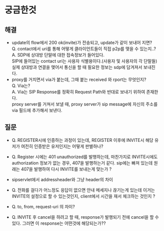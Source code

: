 궁금한것
========
**해결**  
---

-	update의 flow에서 200 ok(invite)가 전송되고, update가 같이 보내어 지면?  
	Q. contact에서 uri를 통해 어떻게 클라이언트들이 직접 p2p를 맺을 수 있는지..?  
	A. SDP에 상대방 단말에 대한 접속정보가 들어있다.  
	SIP에 들어있는 contact uri는 사용자 식별용이다.(사용자 및 사용자의 각 단말들) 실제 상대방과 연결을 맺어서 통신을 할 때 필요한 정보는 sdp에 담겨져서 보내진다.  
-	proxy를 거치면서 via가 붙는데, 그때 붙는 received 와 rport는 무엇인지?  
	Q. Via는?  
	A. Via는 SIP Response를 정확히 Request Path와 반대로 보내기 위하여 존재한다.  
	proxy server를 거쳐서 보낼 때, proxy server가 sip message에 자신의 주소를 via 필드에 추가해서 보낸다.  

**질문**  
---

- Q. REGISTER시에 인증하는 과정이 있는데, REGISTER 이후에 INVITE시 해당 유저가 여전히 인증받은 유저인지는 어떻게 판별하나?  

- Q. Register 시에는 401 unauthorized를 발행하는데,
마찬가지로 INVITE시에도 authorization 정보가 없는 경우, 407을 발행하는거 같다.
sip에는 빠져 있는데 원래는 407을 발행하여 다시 INVITE를 보내는게 맞는가 ?

- sipservlet에서 addressheader와 그냥 header의 차이

- Q. 전화를 걸다가 어느정도 응답이 없으면 안내 메세지나 끊기는게 있는데
이거는 INVITE의 설정으로 할 수 있는것인지, client에서 시간을 재서 체크하는 것인지 ?

- Q. to, from, request-uri 의 차이?

- Q. INVITE 후 cancel을 하려고 할 때, response가 발행되기 전에 cancel을 할 수 있다.  그러면 이 response는 어떤것에 해당되는가??
